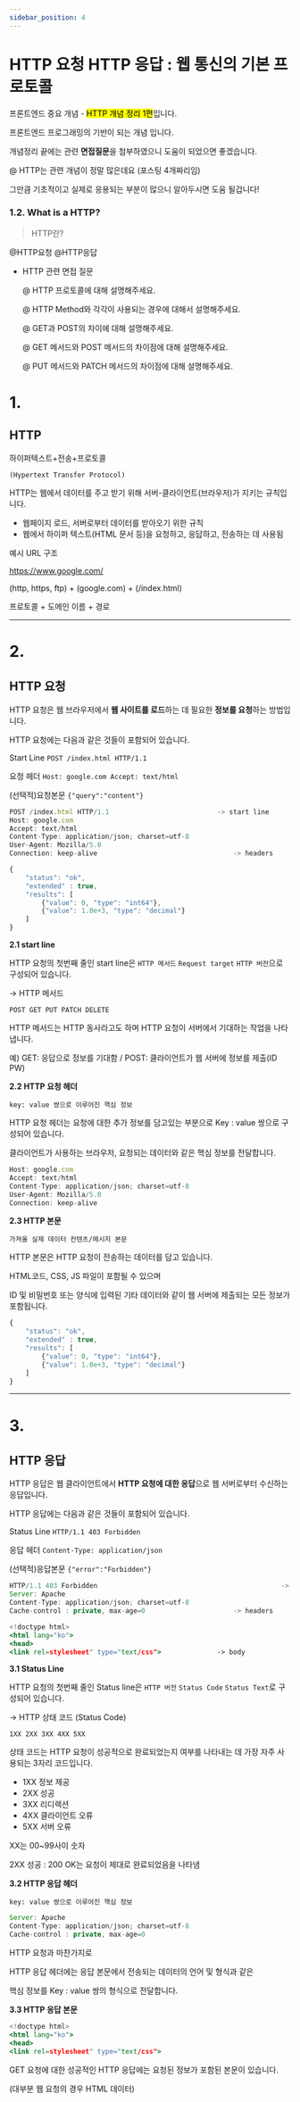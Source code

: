 ```yaml
---
sidebar_position: 4
---
```


# HTTP 요청 HTTP 응답 : 웹 통신의 기본 프로토콜


프론트엔드 중요 개념 - <mark>HTTP 개념 정리 1편</mark>입니다.

프론트엔드 프로그래밍의 기반이 되는 개념 입니다.

개념정리 끝에는 관련 **면접질문**을 첨부하였으니 도움이 되었으면 좋겠습니다.

@ HTTP는 관련 개념이 정말 많은데요 (포스팅 4개짜리임)

그만큼 기초적이고 실제로 응용되는 부분이 많으니 알아두시면 도움 될겁니다!

### **1.2. What is a HTTP?**

> HTTP란?
> 

@HTTP요청 @HTTP응답

- HTTP 관련 면접 질문
    
    @ HTTP 프로토콜에 대해 설명해주세요.
    
    @ HTTP Method와 각각이 사용되는 경우에 대해서 설명해주세요.
    
    @ GET과 POST의 차이에 대해 설명해주세요.
    
    @ GET 메서드와 POST 메서드의 차이점에 대해 설명해주세요.
    
    @ PUT 메서드와 PATCH 메서드의 차이점에 대해 설명해주세요.
    

# 1.

## **HTTP**

하이퍼텍스트+전송+프로토콜

`(Hypertext Transfer Protocol)`

HTTP는 웹에서 데이터를 주고 받기 위해 서버-클라이언트(브라우저)가 지키는 규칙입니다.

- 웹페이지 로드, 서버로부터 데이터를 받아오기 위한 규칙
- 웹에서 하이퍼 텍스트(HTML 문서 등)을 요청하고, 응답하고, 전송하는 데 사용됨

예시 URL 구조

https://www.google.com/

(http, https, ftp) + (google.com) + (/index.html)

프로토콜 + 도메인 이름 + 경로

---

# 2.

## **HTTP 요청**

HTTP 요청은 웹 브라우저에서 **웹 사이트를 로드**하는 데 필요한 **정보를 요청**하는 방법입니다.

HTTP 요청에는 다음과 같은 것들이 포함되어 있습니다.

Start Line `POST /index.html HTTP/1.1`

요청 헤더 `Host: google.com Accept: text/html`

(선택적)요청본문 `{"query":"content"}`

```jsx
POST /index.html HTTP/1.1 							-> start line
Host: google.com
Accept: text/html
Content-Type: application/json; charset=utf-8
User-Agent: Mozilla/5.0
Connection: keep-alive									-> headers

{
	"status": "ok",
	"extended" : true,
	"results": [
		{"value": 0, "type": "int64"},
		{"value": 1.0e+3, "type": "decimal"}
	]	
}																					-> body
```

**2.1 start line**

HTTP 요청의 첫번째 줄인 start line은 `HTTP 메서드` `Request target` `HTTP 버전`으로 구성되어 있습니다.

→ HTTP 메서드

`POST GET PUT PATCH DELETE`

HTTP 메서드는 HTTP 동사라고도 하며  HTTP 요청이 서버에서 기대하는 작업을 나타냅니다.

예) GET: 응답으로 정보를 기대함 / POST: 클라이언트가 웹 서버에 정보를 제출(ID PW)

**2.2 HTTP 요청 헤더**

`key: value 쌍으로 이루어진 핵심 정보`

HTTP 요청 헤더는 요청에 대한 추가 정보를 담고있는 부분으로 Key : value 쌍으로 구성되어 있습니다.

클라이언트가 사용하는 브라우저, 요청되는 데이터와 같은 핵심 정보를 전달합니다.

```jsx
Host: google.com
Accept: text/html
Content-Type: application/json; charset=utf-8
User-Agent: Mozilla/5.0
Connection: keep-alive
```

**2.3 HTTP 본문**

`가져올 실제 데이터 컨텐츠/메시지 본문`

HTTP 본문은 HTTP 요청이 전송하는 데이터를 담고 있습니다.

HTML코드, CSS, JS 파일이 포함될 수 있으며

ID 및 비밀번호 또는 양식에 입력된 기타 데이터와 같이 웹 서버에 제출되는 모든 정보가 포함됩니다.

```jsx
{
	"status": "ok",
	"extended" : true,
	"results": [
		{"value": 0, "type": "int64"},
		{"value": 1.0e+3, "type": "decimal"}
	]
}	
```

---

# 3.

## **HTTP 응답**

HTTP 응답은 웹 클라이언트에서 **HTTP 요청에 대한 응답**으로 웹 서버로부터 수신하는 응답입니다.

HTTP 응답에는 다음과 같은 것들이 포함되어 있습니다.

Status Line `HTTP/1.1 403 Forbidden`

응답 헤더 `Content-Type: application/json`

(선택적)응답본문 `{"error":"Forbidden"}`

```jsx
HTTP/1.1 403 Forbidden												-> status line
Server: Apache
Content-Type: application/json; charset=utf-8
Cache-control : private, max-age=0						-> headers

<!doctype html>
<html lang="ko">
<head>
<link rel=stylesheet" type="text/css">				-> body
```

**3.1 Status Line**

HTTP 요청의 첫번째 줄인 Status line은 `HTTP 버전` `Status Code` `Status Text`로 구성되어 있습니다.

→ HTTP 상태 코드 (Status Code)

`1XX 2XX 3XX 4XX 5XX`

상태 코드는 HTTP 요청이 성공적으로 완료되었는지 여부를 나타내는 데 가장 자주 사용되는 3자리 코드입니다.

- 1XX 정보 제공
- 2XX 성공
- 3XX 리디렉션
- 4XX 클라이언트 오류
- 5XX 서버 오류

XX는 00~99사이 숫자

2XX 성공 : 200 OK는 요청이 제대로 완료되었음을 나타냄

**3.2 HTTP 응답 헤더**

`key: value 쌍으로 이루어진 핵심 정보`

```jsx
Server: Apache
Content-Type: application/json; charset=utf-8
Cache-control : private, max-age=0
```

HTTP 요청과 마찬가지로 

HTTP 응답 헤더에는 응답 본문에서 전송되는 데이터의 언어 및 형식과 같은 

핵심 정보를 Key : value 쌍의 형식으로 전달합니다.

**3.3 HTTP 응답 본문**

```jsx
<!doctype html>
<html lang="ko">
<head>
<link rel=stylesheet" type="text/css">
```

GET 요청에 대한 성공적인 HTTP 응답에는 요청된 정보가 포함된 본문이 있습니다.

(대부분 웹 요청의 경우 HTML 데이터)